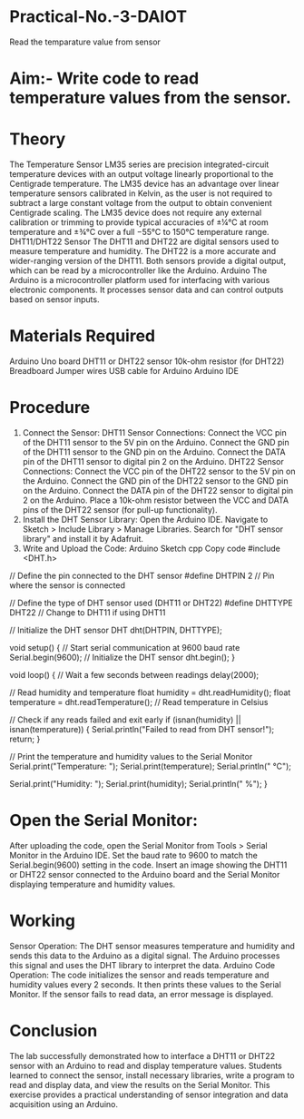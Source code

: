 # Practical-No.-3-DAIOT
 Read the temparature value from sensor
# Aim:- Write code to read temperature values from the sensor.
# Theory
The Temperature Sensor LM35 series are precision integrated-circuit temperature devices with an output voltage linearly proportional to the Centigrade temperature.
The LM35 device has an advantage over linear temperature sensors calibrated in Kelvin, as the user is not required to subtract a large constant voltage from the output to obtain convenient Centigrade scaling. The LM35 device does not require any external calibration or trimming to provide typical accuracies of ±¼°C at room temperature and ±¾°C over a full −55°C to 150°C temperature range.
DHT11/DHT22 Sensor
The DHT11 and DHT22 are digital sensors used to measure temperature and humidity. The DHT22 is a more accurate and wider-ranging version of the DHT11. Both sensors provide a digital output, which can be read by a microcontroller like the Arduino.
Arduino
The Arduino is a microcontroller platform used for interfacing with various electronic components. It processes sensor data and can control outputs based on sensor inputs.
# Materials Required
Arduino Uno board
DHT11 or DHT22 sensor
10k-ohm resistor (for DHT22)
Breadboard
Jumper wires
USB cable for Arduino
Arduino IDE
# Procedure
1. Connect the Sensor:
DHT11 Sensor Connections:
Connect the VCC pin of the DHT11 sensor to the 5V pin on the Arduino.
Connect the GND pin of the DHT11 sensor to the GND pin on the Arduino.
Connect the DATA pin of the DHT11 sensor to digital pin 2 on the Arduino.
DHT22 Sensor Connections:
Connect the VCC pin of the DHT22 sensor to the 5V pin on the Arduino.
Connect the GND pin of the DHT22 sensor to the GND pin on the Arduino.
Connect the DATA pin of the DHT22 sensor to digital pin 2 on the Arduino.
Place a 10k-ohm resistor between the VCC and DATA pins of the DHT22 sensor (for pull-up functionality).
2. Install the DHT Sensor Library:
Open the Arduino IDE.
Navigate to Sketch > Include Library > Manage Libraries.
Search for "DHT sensor library" and install it by Adafruit.
3. Write and Upload the Code:
Arduino Sketch
cpp
Copy code
#include <DHT.h>

// Define the pin connected to the DHT sensor
#define DHTPIN 2       // Pin where the sensor is connected

// Define the type of DHT sensor used (DHT11 or DHT22)
#define DHTTYPE DHT22  // Change to DHT11 if using DHT11

// Initialize the DHT sensor
DHT dht(DHTPIN, DHTTYPE);

void setup() {
  // Start serial communication at 9600 baud rate
  Serial.begin(9600);
  // Initialize the DHT sensor
  dht.begin();
}

void loop() {
  // Wait a few seconds between readings
  delay(2000);

  // Read humidity and temperature
  float humidity = dht.readHumidity();
  float temperature = dht.readTemperature();  // Read temperature in Celsius

  // Check if any reads failed and exit early
  if (isnan(humidity) || isnan(temperature)) {
    Serial.println("Failed to read from DHT sensor!");
    return;
  }

  // Print the temperature and humidity values to the Serial Monitor
  Serial.print("Temperature: ");
  Serial.print(temperature);
  Serial.println(" °C");

  Serial.print("Humidity: ");
  Serial.print(humidity);
  Serial.println(" %");
}
# Open the Serial Monitor:
After uploading the code, open the Serial Monitor from Tools > Serial Monitor in the Arduino IDE.
Set the baud rate to 9600 to match the Serial.begin(9600) setting in the code.
Insert an image showing the DHT11 or DHT22 sensor connected to the Arduino board and the Serial Monitor displaying temperature and humidity values.
# Working
Sensor Operation:
The DHT sensor measures temperature and humidity and sends this data to the Arduino as a digital signal. The Arduino processes this signal and uses the DHT library to interpret the data.
Arduino Code Operation:
The code initializes the sensor and reads temperature and humidity values every 2 seconds. It then prints these values to the Serial Monitor. If the sensor fails to read data, an error message is displayed.
# Conclusion
The lab successfully demonstrated how to interface a DHT11 or DHT22 sensor with an Arduino to read and display temperature values. Students learned to connect the sensor, install necessary libraries, write a program to read and display data, and view the results on the Serial Monitor. This exercise provides a practical understanding of sensor integration and data acquisition using an Arduino.

